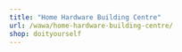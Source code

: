 ```yaml
---
title: "Home Hardware Building Centre"
url: /wawa/home-hardware-building-centre/
shop: doityourself
---
```

